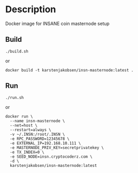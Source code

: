 # Description
Docker image for INSANE coin masternode setup

## Build
```
./build.sh
```

or

```
docker build -t karstenjakobsen/insn-masternode:latest .
```

## Run
```
./run.sh
```

or

```
docker run \
  --name insn-masternode \
  --net=host \
  --restart=always \
  -v ~/.INSN:/root/.INSN \
  -e RPC_PASSWORD=12345678 \
  -e EXTERNAL_IP=192.168.10.111 \
  -e MASTERNODE_PRIV_KEY=secretprivatekey \
  -e TX_INDEX=0 \
  -e SEED_NODE=insn.cryptocoderz.com \
  -d \
  karstenjakobsen/insn-masternode:latest
```

